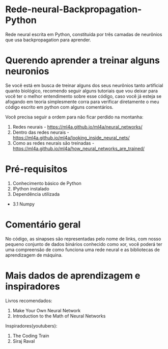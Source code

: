 # Rede-neural-Backpropagation-Python
Rede neural escrita em Python, constituída por três camadas de neurônios que usa backpropagation para aprender.

# Querendo aprender a treinar alguns neuronios
Se você está em busca de treinar alguns dos seus neurônios tanto artificial quanto biológico, recomendo seguir alguns tutoriais que vou deixar para você ter o melhor entendimento sobre esse código, caso você já esteja se afogando em teoria simplesmente corra para verificar diretamente o meu código escrito em python com alguns comentários.

Você precisa seguir a ordem para não ficar perdido na montanha:
  
  1. Redes neurais - https://ml4a.github.io/ml4a/neural_networks/
  2. Dentro das redes neurais - https://ml4a.github.io/ml4a/looking_inside_neural_nets/
  3. Como as redes neurais são treinadas - https://ml4a.github.io/ml4a/how_neural_networks_are_trained/

# Pré-requisitos

  1. Conhecimento básico de Python
  2. IPython instalado
  3. Dependência utilizada
   - 3.1 Numpy

# Comentário geral

No código, as sinapses são representadas pelo nome de links, com nosso pequeno conjunto de dados binários conhecido como xor, você poderá ter uma compreensão de como funciona uma rede neural e as bibliotecas de aprendizagem de máquina.

# Mais dados de aprendizagem e inspiradores

 Livros recomendados:
  1. Make Your Own Neural Network
  2. Introduction to the Math of Neural Networks
 
 Inspiradores(youtubers):
  1. The Coding Train 
  2. Siraj Raval
